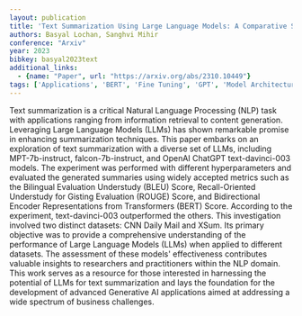 ```yaml
---
layout: publication
title: 'Text Summarization Using Large Language Models: A Comparative Study Of Mpt-7b-instruct, Falcon-7b-instruct, And Openai Chat-gpt Models'
authors: Basyal Lochan, Sanghvi Mihir
conference: "Arxiv"
year: 2023
bibkey: basyal2023text
additional_links:
  - {name: "Paper", url: "https://arxiv.org/abs/2310.10449"}
tags: ['Applications', 'BERT', 'Fine Tuning', 'GPT', 'Model Architecture', 'Pretraining Methods', 'RAG', 'Transformer']
---
```

Text summarization is a critical Natural Language Processing (NLP) task with
applications ranging from information retrieval to content generation.
Leveraging Large Language Models (LLMs) has shown remarkable promise in
enhancing summarization techniques. This paper embarks on an exploration of
text summarization with a diverse set of LLMs, including MPT-7b-instruct,
falcon-7b-instruct, and OpenAI ChatGPT text-davinci-003 models. The experiment
was performed with different hyperparameters and evaluated the generated
summaries using widely accepted metrics such as the Bilingual Evaluation
Understudy (BLEU) Score, Recall-Oriented Understudy for Gisting Evaluation
(ROUGE) Score, and Bidirectional Encoder Representations from Transformers
(BERT) Score. According to the experiment, text-davinci-003 outperformed the
others. This investigation involved two distinct datasets: CNN Daily Mail and
XSum. Its primary objective was to provide a comprehensive understanding of the
performance of Large Language Models (LLMs) when applied to different datasets.
The assessment of these models' effectiveness contributes valuable insights to
researchers and practitioners within the NLP domain. This work serves as a
resource for those interested in harnessing the potential of LLMs for text
summarization and lays the foundation for the development of advanced
Generative AI applications aimed at addressing a wide spectrum of business
challenges.
